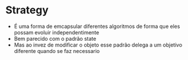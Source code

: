 # Strategy

- É uma forma de emcapsular diferentes algoritmos de forma que eles possam evoluir independentimente
- Bem parecido com o padrão state
- Mas ao invez de modificar o objeto esse padrão delega a um objetivo diferente
quando se faz necessario